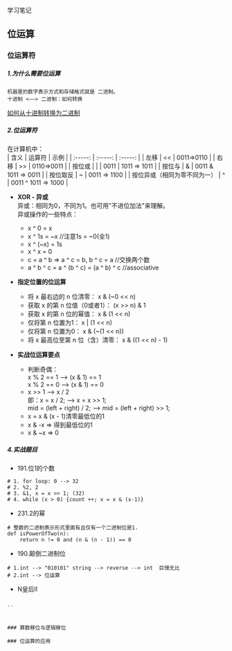 学习笔记
## 位运算
### 位运算符
##### 1.为什么需要位运算
    机器里的数字表示方式和存储格式就是 二进制。
    十进制 <——> 二进制：如何转换
   [如何从十进制转换为二进制](https://zh.wikihow.com/%E4%BB%8E%E5%8D%81%E8%BF%9B%E5%88%B6%E8%BD%AC%E6%8D%A2%E4%B8%BA%E4%BA%8C%E8%BF%9B%E5%88%B6)

##### 2.位运算符
在计算机中：  
| 含义 | 运算符 | 示例 |
| :-----: | :-----: | :-----: |
| 左移 | << | 0011=>0110 |
| 右移 | >> | 0110=>0011 |
| 按位或 | &#124; | 0011 &#124; 1011 => 1011 |
| 按位与 | & | 0011 & 1011 => 0011 |
| 按位取反 | ~ | 0011 => 1100 |
| 按位异或（相同为零不同为一） | ^ | 0011 ^ 1011 => 1000 |

* __XOR - 异或__  
    异或：相同为0，不同为1。也可用"不进位加法"来理解。  
    异或操作的一些特点：  
    - x ^ 0 = x  
    - x ^ 1s = ~x     //注意1s = ~0(全1)  
    - x ^ (~x) = 1s  
    - x ^ x = 0  
    - c = a ^ b => a ^ c = b, b ^ c = a     //交换两个数  
    - a ^ b ^ c = a ^ (b ^ c) = (a ^ b) ^ c     //associative  

* __指定位置的位运算__  
    - 将 x 最右边的 n 位清零： x & (\~0 << n)  
    - 获取 x 的第 n 位值（0或者1）： (x >> n) & 1  
    - 获取 x 的第 n 位的幂值： x & (1 << n)  
    - 仅将第 n 位置为1： x | (1 << n)  
    - 仅将第 n 位置为0： x & (\~(1 << n))  
    - 将 x 最高位至第 n 位（含）清零： x & ((1 << n) - 1)  

* __实战位运算要点__  
    - 判断奇偶：  
        x % 2 == 1 ——> (x & 1) == 1  
        x % 2 == 0 ——> (x & 1) == 0  
    - x >> 1 ——> x / 2  
      即：x = x / 2; ——> x = x >> 1;  
         mid = (left + right) / 2; ——> mid = (left + right) >> 1;  
    - x = x & (x - 1)清零最低位的1  
    - x & -x => 得到最低位的1  
    - x & ~x => 0  

##### 4.实战题目
* 191.位1的个数
```
# 1. for loop: 0 --> 32
# 2. %2, 2
# 3. &1, x = x >> 1; (32)
# 4. while (x > 0) {count ++; x = x & (x-1)}
```

* 231.2的幂
```
# 整数的二进制表示形式里面有且仅有一个二进制位是1.
def isPowerOfTwo(n):
    return n != 0 and (n & (n - 1)) == 0
```

* 190.颠倒二进制位
```
# 1.int --> "010101" string --> reverse --> int  巨慢无比
# 2.int --> 位运算
```

* N皇后II
```

``


### 算数移位与逻辑移位

### 位运算的应用